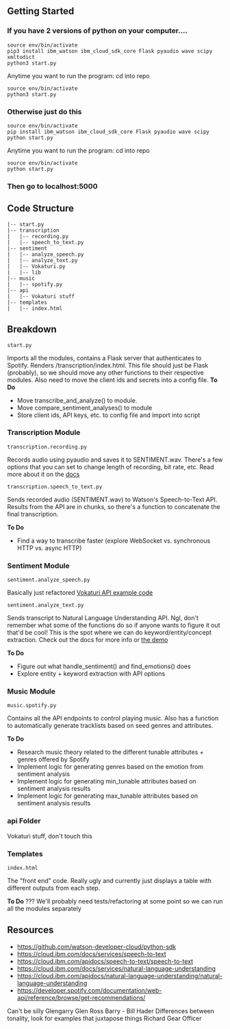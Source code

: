 ## Getting Started
### If you have 2 versions of python on your computer....

~~~
source env/bin/activate
pip3 install ibm_watson ibm_cloud_sdk_core Flask pyaudio wave scipy xmltodict
python3 start.py
~~~
Anytime you want to run the program:
cd into repo
~~~
source env/bin/activate
python3 start.py
~~~

### Otherwise just do this
~~~
source env/bin/activate
pip install ibm_watson ibm_cloud_sdk_core Flask pyaudio wave scipy
python start.py
~~~
Anytime you want to run the program:
cd into repo
~~~
source env/bin/activate
python start.py
~~~

### Then go to localhost:5000

## Code Structure
```
|-- start.py
|-- transcription
|   |-- recording.py
|   |-- speech_to_text.py
|-- sentiment
|   |-- analyze_speech.py
|   |-- analyze_text.py
|	|-- Vokaturi.py
|	|-- lib
|-- music
|   |-- spotify.py
|-- api
|   |-- Vokaturi stuff
|-- templates
|	|-- index.html

```

## Breakdown
```
start.py
``` 
Imports all the modules, contains a Flask server that authenticates to Spotify. Renders /transcription/index.html.
This file should just be Flask (probably), so we should move any other functions to their respective modules. Also need to move the client ids and secrets into a config file.
**To Do**
- Move transcribe_and_analyze() to module.
- Move compare_sentiment_analyses() to module
- Store client ids, API keys, etc. to config file and import into script

### Transcription Module
```
transcription.recording.py
```
Records audio using pyaudio and saves it to SENTIMENT.wav. There's a few options that you can set to change length of recording, bit rate, etc. Read more about it on the [docs](https://people.csail.mit.edu/hubert/pyaudio/docs/#pyaudio.PyAudio.open)

```
transcription.speech_to_text.py
```
Sends recorded audio (SENTIMENT.wav) to Watson's Speech-to-Text API. Results from the API are in chunks, so there's a function to concatenate the final transcription.

**To Do**
- Find a way to transcribe faster (explore WebSocket vs. synchronous HTTP vs. async HTTP)

### Sentiment Module
```
sentiment.analyze_speech.py
```
Basically just refactored [Vokaturi API example code](https://developers.vokaturi.com/using/python-sample)

```
sentiment.analyze_text.py
```
Sends transcript to Natural Language Understanding API. Ngl, don't remember what some of the functions do so if anyone wants to figure it out that'd be cool! This is the spot where we can do keyword/entity/concept extraction. Check out the docs for more info or [the demo](https://natural-language-understanding-demo.ng.bluemix.net/)

**To Do**
- Figure out what handle_sentiment() and find_emotions() does
- Explore entity + keyword extraction with API options

### Music Module
```
music.spotify.py
```
Contains all the API endpoints to control playing music. Also has a function to automatically generate tracklists based on seed genres and attributes.

**To Do**
- Research music theory related to the different tunable attributes + genres offered by Spotify
- Implement logic for generating genres based on the emotion from sentiment analysis
- Implement logic for generating min_tunable attributes based on sentiment analysis results
- Implement logic for generating max_tunable attributes based on sentiment analysis results

### api Folder
Vokaturi stuff, don't touch this

### Templates
```
index.html
```
The "front end" code. Really ugly and currently just displays a table with different outputs from each step.

**To Do**
???
We'll probably need tests/refactoring at some point so we can run all the modules separately


## Resources
- https://github.com/watson-developer-cloud/python-sdk
- https://cloud.ibm.com/docs/services/speech-to-text
- https://cloud.ibm.com/apidocs/speech-to-text/speech-to-text
- https://cloud.ibm.com/docs/services/natural-language-understanding
- https://cloud.ibm.com/apidocs/natural-language-understanding/natural-language-understanding
- https://developer.spotify.com/documentation/web-api/reference/browse/get-recommendations/

Can't be silly
Glengarry Glen Ross 
Barry - Bill Hader
Differences between tonality, look for examples that juxtapose things
Richard Gear Officer 